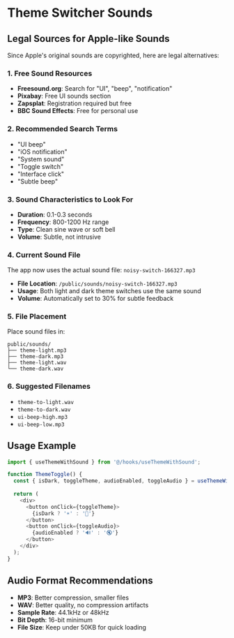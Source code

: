 # Theme Switcher Sounds

## Legal Sources for Apple-like Sounds

Since Apple's original sounds are copyrighted, here are legal alternatives:

### 1. Free Sound Resources
- **Freesound.org**: Search for "UI", "beep", "notification"
- **Pixabay**: Free UI sounds section
- **Zapsplat**: Registration required but free
- **BBC Sound Effects**: Free for personal use

### 2. Recommended Search Terms
- "UI beep"
- "iOS notification" 
- "System sound"
- "Toggle switch"
- "Interface click"
- "Subtle beep"

### 3. Sound Characteristics to Look For
- **Duration**: 0.1-0.3 seconds
- **Frequency**: 800-1200 Hz range
- **Type**: Clean sine wave or soft bell
- **Volume**: Subtle, not intrusive

### 4. Current Sound File
The app now uses the actual sound file: `noisy-switch-166327.mp3`
- **File Location**: `/public/sounds/noisy-switch-166327.mp3`
- **Usage**: Both light and dark theme switches use the same sound
- **Volume**: Automatically set to 30% for subtle feedback

### 5. File Placement
Place sound files in:
```
public/sounds/
├── theme-light.mp3
├── theme-dark.mp3
├── theme-light.wav
└── theme-dark.wav
```

### 6. Suggested Filenames
- `theme-to-light.wav`
- `theme-to-dark.wav`
- `ui-beep-high.mp3`
- `ui-beep-low.mp3`

## Usage Example

```typescript
import { useThemeWithSound } from '@/hooks/useThemeWithSound';

function ThemeToggle() {
  const { isDark, toggleTheme, audioEnabled, toggleAudio } = useThemeWithSound();
  
  return (
    <div>
      <button onClick={toggleTheme}>
        {isDark ? '☀️' : '🌙'}
      </button>
      <button onClick={toggleAudio}>
        {audioEnabled ? '🔊' : '🔇'}
      </button>
    </div>
  );
}
```

## Audio Format Recommendations
- **MP3**: Better compression, smaller files
- **WAV**: Better quality, no compression artifacts
- **Sample Rate**: 44.1kHz or 48kHz
- **Bit Depth**: 16-bit minimum
- **File Size**: Keep under 50KB for quick loading
